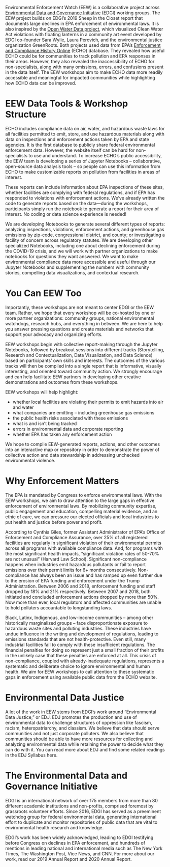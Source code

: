 Environmental Enforcement Watch (EEW) is a collaborative project across [Environmental Data and Governance Initiative](http://www.envirodatagov.org/) (EDGI) working groups. The EEW project builds on EDGI’s 2019 Sheep in the Closet report that documents large declines in EPA enforcement of environmental laws. It is also inspired by the [Open Water Data project](http://datalanterns.com/), which visualized Clean Water Act violations with floating lanterns in a community art event developed by EDGI co-founder Sara Wylie, Laura Perovich, and the environmental justice organization GreenRoots. Both projects used data from EPA’s [Enforcement and Compliance History Online](https://echo.epa.gov/) (ECHO) database. They revealed how useful ECHO could be for communities to track pollution and EPA responses in their areas. However, they also revealed the inaccessibility of ECHO for non-specialists, along with many omissions, errors, and confusions present in the data itself. The EEW workshops aim to make ECHO data more readily accessible and meaningful for impacted communities while highlighting how ECHO data can be improved.

# EEW Data Tools & Workshop Structure
ECHO includes compliance data on air, water, and hazardous waste laws for all facilities permitted to emit, store, and use hazardous materials along with data on inspections and enforcement actions taken by EPA and state agencies. It is the first database to publicly share federal environmental enforcement data. However, the website itself can be hard for non-specialists to use and understand. To increase ECHO’s public accessibility, the EEW team is developing a series of Jupyter Notebooks – collaborative, open-source data analysis tools – so people can use this information from ECHO to make customizable reports on pollution from facilities in areas of interest. 

These reports can include information about EPA inspections of these sites, whether facilities are complying with federal regulations, and if EPA has responded to violations with enforcement actions. We’ve already written the code to generate reports based on the data—during the workshops, participants simply run the notebook to generate a report for their area of interest. No coding or data science experience is needed!

We are developing Notebooks to generate several different types of reports: analyzing inspections, violations, enforcement actions, and greenhouse gas emissions by zip-code, congressional district, and county; or investigating a facility of concern across regulatory statutes. We are developing other specialized Notebooks, including one about declining enforcement during the COVID-19 crisis, and we will work with partner organizations to make notebooks for questions they want answered. We want to make environmental compliance data more accessible and useful through our Jupyter Notebooks and supplementing the numbers with community stories, compelling data visualizations, and contextual research.

# You Can EEW Too
Importantly, these workshops are not meant to center EDGI or the EEW team. Rather, we hope that every workshop will be co-hosted by one or more partner organizations: community groups, national environmental watchdogs, research hubs, and everything in between. We are here to help you answer pressing questions and create materials and networks that support your advocacy and organizing efforts.

EEW workshops begin with collective report-making through the Jupyter Notebooks, followed by breakout sessions into different tracks (Storytelling, Research and Contextualization, Data Visualization, and Data Science) based on participants’ own skills and interests. The outcomes of the various tracks will then be compiled into a single report that is informative, visually interesting, and oriented toward community action. We strongly encourage and can help facilitate EEW partners in developing other creative demonstrations and outcomes from these workshops.

EEW workshops will help highlight: 

* whether local facilities are violating their permits to emit hazards into air and water
* what companies are emitting – including greenhouse gas emissions
* the public health risks associated with these emissions
* what is and isn’t being tracked 
* errors in environmental data and corporate reporting
* whether EPA has taken any enforcement action

We hope to compile EEW-generated reports, actions, and other outcomes into an interactive map or repository in order to demonstrate the power of collective action and data stewardship in addressing unchecked environmental violence.

# Why Enforcement Matters
The EPA is mandated by Congress to enforce environmental laws. With the EEW workshops, we aim to draw attention to the large gaps in effective enforcement of environmental laws. By mobilizing community expertise, public engagement and education, compelling material evidence, and an ethic of care, we can pressure our elected officials and local industries to put health and justice before power and profit.

According to Cynthia Giles, former Assistant Administrator of EPA’s Office of Enforcement and Compliance Assurance, over 25% of all registered facilities are regularly in significant violation of their environmental permits across all programs with available compliance data. And, for programs with the most significant health impacts, “significant violation rates of 50-70% are not unusual” (Harvard Law School). Significant non-compliance happens when industries emit hazardous pollutants or fail to report emissions over their permit limits for 6+ months consecutively. Non-compliance has always been an issue and has ramped up even further due to the erosion of EPA funding and enforcement under the Trump Administration. Between 2006 and 2018, enforcement funding and staff dropped by 18% and 21% respectively. Between 2007 and 2018, both initiated and concluded enforcement actions dropped by more than 50%. Now more than ever, local regulators and affected communities are unable to hold polluters accountable to longstanding laws. 

Black, Latinx, Indigenous, and low-income communities – among other historically marginalized groups – face disproportionate exposure to hazardous waste sites and polluting industries. These industries have undue influence in the writing and development of regulations, leading to emissions standards that are not health-protective. Even still, many industrial facilities fail to comply with these insufficient regulations. The financial penalties for doing so represent just a small fraction of their profits in the unlikely case that these penalties are enforced at all. This crisis of non-compliance, coupled with already-inadequate regulations, represents a systematic and deliberate choice to ignore environmental and human health. We aim for EEW workshops to call attention to these systematic gaps in enforcement using available public data from the ECHO website.

# Environmental Data Justice
A lot of the work in EEW stems from EDGI’s work around “Environmental Data Justice,” or EDJ. EDJ promotes the production and use of environmental data to challenge structures of oppression like fascism, racism, heteropatriarchy, and classism. We believe that data should serve communities and not just corporate polluters. We also believe that communities should be able to have more resources for collecting and analyzing environmental data while retaining the power to decide what they can do with it. You can read more about EDJ and find some related readings in the EDJ Syllabus here.

# The Environmental Data and Governance Initiative
EDGI is an international network of over 175 members from more than 80 different academic institutions and non-profits, comprised foremost by grassroots volunteer efforts. Since 2016, EDGI has served as a preeminent watchdog group for federal environmental data, generating international effort to duplicate and monitor repositories of public data that are vital to environmental health research and knowledge.

EDGI’s work has been widely acknowledged, leading to EDGI testifying before Congress on declines in EPA enforcement, and hundreds of mentions in leading national and international media such as The New York Times, The Washington Post, Vice News, and CNN. For more about our work, read our 2019 Annual Report and 2020 Annual Report.